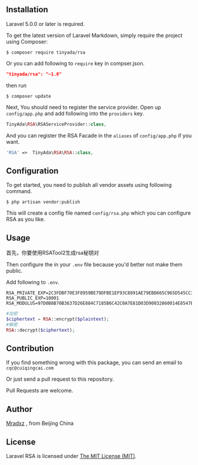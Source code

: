 ## Installation

Laravel 5.0.0 or later is required.

To get the latest version of Laravel Markdown, simply require the project using Composer:

```
$ composer require tinyada/rsa
```

Or you can add following to `require` key in compser.json.

```json
"tinyada/rsa": "~1.0"
```

then run

```
$ composer update
```

Next, You should need to register the service provider. Open up `config/app.php` and add following into the `providers` key.

```php
TinyAda\RSA\RSAServiceProvider::class,
```

And you can register the RSA Facade in the `aliases` of `config/app.php` if you want.

```php
'RSA' =>  TinyAda\RSA\RSA::class,
```

## Configuration

To get started, you need to publish all vendor assets using following command.

```
$ php artisan vendor:publish
```

This will create a config file named `config/rsa.php` which you can configure RSA as you like.

## Usage

首先，你要使用RSATool2生成rsa秘钥对

Then configure the in your `.env` file because you'd better not make them public.

Add following to `.env`.

```
RSA_PRIVATE_EXP=2C3FDBF70E3F8959BE79DFBE1EF93C8891AE79EBD665C965D545CC3B30D0F04716607ADFD5550FB9D03E050BF46149DD4BB492F863F6C9A0857594E5368E7B93FE5DAD6394997773B548ED357252430BE8724B02007A64E0EEF3F78EF2618FECE452454B4511C1938C6E11B5D0438ADEDC19B4689BDF5285FA93F4DA37EDA659
RSA_PUBLIC_EXP=10001
RSA_MODULUS=97D0B8B70B3637D26E884C7185B6C42C0A7E81D03D90032860014E8547EA5B81E5FEAD35509C2BD5DD5066A1528B687CDF231F21BB36157CB44EF0E4BBC7F4ACAE75AC8BB0B0B9CBF4C678E605D0A227E80A635212967779AD31FE7CF73421A9B1A74E1290794590ABBC905D18490E54019FAE64BA9E1963B318938F6D260CE1
```

```php
#加密
$ciphertext = RSA::encrypt($plaintext);
#解密
RSA::decrypt($ciphertext);
```

## Contribution

If you find something wrong with this package, you can send an email to `cqc@cuiqingcai.com`

Or just send a pull request to this repository. 

Pull Requests are welcome.

## Author

[Mradxz](http://www.mradxz.com) , from Beijing China

## License

Laravel RSA is licensed under [The MIT License (MIT)](https://github.com/TinyAda/RSA/blob/master/LICENSE).

